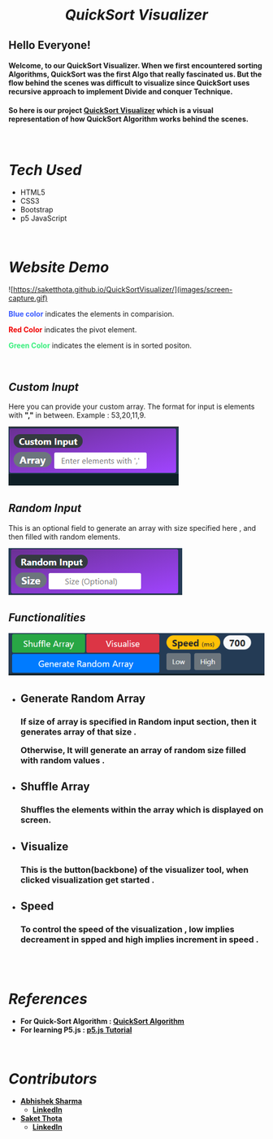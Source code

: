 <h1 align="center"> 

**_QuickSort Visualizer_** </h1>    

## Hello Everyone!

<h4>
Welcome, to our QuickSort Visualizer.
When we first encountered sorting Algorithms, QuickSort was the first Algo that really fascinated us. But the flow behind the scenes was difficult to visualize since QuickSort uses recursive approach to implement Divide and conquer Technique.
<br> 
</h4>

<h4>

So here is our project [QuickSort Visualizer](https://saketthota.github.io/QuickSortVisualizer/) which is a visual representation of how QuickSort Algorithm works behind the scenes.

</h4>
<br>

# _**Tech Used**_
* HTML5
* CSS3
* Bootstrap
* p5 JavaScript

<br>

# _**Website Demo**_

![https://saketthota.github.io/QuickSortVisualizer/](images/screen-capture.gif)

			
**<span style="color:#3b5bff">Blue color</span>** indicates the elements in comparision.

**<span style="color:#F00000">Red Color</span>**  indicates the pivot element.

**<span style="color:#38ef7d">Green Color</span>** indicates the element is in sorted positon. 

<br>

## *Custom Inupt*

Here you can provide your custom array. The format for input is elements with **","** in between. Example : 53,20,11,9.

![](images/custom.png)

## *Random Input*

This is an optional field to generate an array with size specified here , and then filled with random elements.

![](images/random.png)


## *Functionalities*
![](images/functions.png)
* ## Generate Random Array

    <h3>If size of array is specified in Random input section, then it generates array of that size .

    Otherwise, It will generate an array of random size filled with random values . </h3>

* ## Shuffle Array

    <h3>Shuffles the elements within the array which is displayed on screen. </h3>
* ## Visualize

    <h3>This is the button(backbone) of the visualizer tool, when clicked visualization get started .</h3>
* ## Speed

    <h3>
	To control the speed of the visualization , <strong>low</strong> implies decreament in spped and <strong>high<strong> implies increment in speed .
    </h3>
<br>
<br>


# _**References**_

* For Quick-Sort Algorithm : [QuickSort Algorithm](https://www.geeksforgeeks.org/quick-sort/)
* For learning P5.js : [p5.js Tutorial](https://www.youtube.com/watch?v=HerCR8bw_GE&list=PLRqwX-V7Uu6Zy51Q-x9tMWIv9cueOFTFA)

<br>

# _**Contributors**_
<strong>

* [Abhishek Sharma](https://github.com/Abhi-tech-09)
    * [LinkedIn](https://www.google.com)
* [Saket Thota](https://github.com/SaketThota)
    * [LinkedIn](https://www.linkedin.com/in/saket-thota-163227192)

</strong> 
